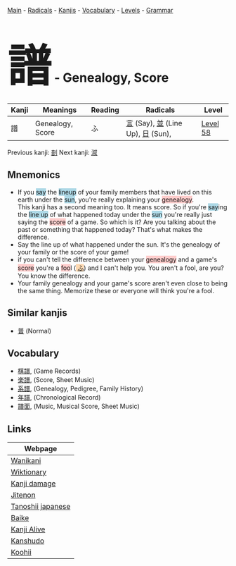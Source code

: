 <style> bigfont {font-size: 100px}</style>
[Main](../README.md) -
[Radicals](../radicals.md) -
[Kanjis](../kanjis.md) -
[Vocabulary](../vocabulary.md) -
[Levels](../levels.md) -
[Grammar](../grammar.md)
# <bigfont> 譜</bigfont> - Genealogy, Score 

| Kanji | Meanings | Reading | Radicals | Level |
| --- | --- | --- | --- | --- |
| 譜 | Genealogy, Score | ふ | [言](../radicals/言.md) (Say), [並](../radicals/並.md) (Line Up), [日](../radicals/日.md) (Sun),  | [Level 58](../levels/wk_level58.md) |

Previous kanji: [剖](剖.md) Next kanji: [淑](淑.md) 

## Mnemonics
 * If you <span style="background-color:#ADD8E6"> say</span> the <span style="background-color:#ADD8E6"> lineup</span> of your family members that have lived on this earth under the <span style="background-color:#ADD8E6"> sun</span>, you're really explaining your <span style="background-color:#ffcccb"> genealogy</span>.<br />This kanji has a second meaning too. It means score. So if you're <span style="background-color:#ADD8E6"> say</span>ing the <span style="background-color:#ADD8E6"> line up</span> of what happened today under the <span style="background-color:#ADD8E6"> sun</span> you're really just saying the <span style="background-color:#ffcccb"> score</span> of a game. So which is it? Are you talking about the past or something that happened today? That's what makes the difference.
* Say the line up of what happened under the sun. It's the genealogy of your family or the score of your game!
* if you can't tell the difference between your <span style="background-color:#ffcccb"> genealogy</span> and a game's <span style="background-color:#ffcccb"> score</span> you're a <span style="background-color:#ffcccb"> foo</span>l (<span style="background-color:#fed8b1"> [ふ](https://jisho.org/search/ふ)</span>) and I can't help you. You aren't a fool, are you? You know the difference.
* Your family genealogy and your game's score aren't even close to being the same thing. Memorize these or everyone will think you're a fool.


## Similar kanjis
 * [普](普.md) (Normal)


## Vocabulary
 * [棋譜](../vocabulary/譜.md), (Game Records)
* [楽譜](../vocabulary/譜.md), (Score, Sheet Music)
* [系譜](../vocabulary/譜.md), (Genealogy, Pedigree, Family History)
* [年譜](../vocabulary/譜.md), (Chronological Record)
* [譜面](../vocabulary/譜.md), (Music, Musical Score, Sheet Music)



## Links 

| Webpage |
| --- |
| [Wanikani          ](https://www.wanikani.com/kanji/譜) |
| [Wiktionary        ](https://en.wiktionary.org/wiki/譜) |
| [Kanji damage      ](http://www.kanjidamage.com/kanji/search?utf8=✓&q=譜) |
| [Jitenon           ](https://jitenon.com/kanji/譜) |
| [Tanoshii japanese ](https://www.tanoshiijapanese.com/dictionary/kanji.cfm?k=譜) |
| [Baike             ](https://baike.baidu.com/item/譜) |
| [Kanji Alive       ](https://app.kanjialive.com/譜) |
| [Kanshudo          ](https://www.kanshudo.com/searchmn?q=譜) |
| [Koohii            ](https://kanji.koohii.com/study/kanji/譜) |
